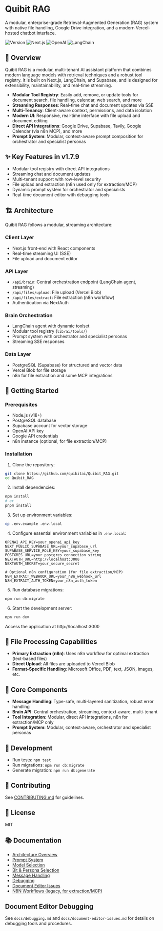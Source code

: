 # Quibit RAG

A modular, enterprise-grade Retrieval-Augmented Generation (RAG) system with native file handling, Google Drive integration, and a modern Vercel-hosted chatbot interface.

![Version](https://img.shields.io/badge/version-1.7.9-blue)
![Next.js](https://img.shields.io/badge/Next.js-15.3.0-black)
![OpenAI](https://img.shields.io/badge/OpenAI-GPT--4-green)
![LangChain](https://img.shields.io/badge/LangChain-0.3.24-yellow)

## 🌟 Overview

Quibit RAG is a modular, multi-tenant AI assistant platform that combines modern language models with retrieval techniques and a robust tool registry. It is built on Next.js, LangChain, and Supabase, and is designed for extensibility, maintainability, and real-time streaming.

- **Modular Tool Registry**: Easily add, remove, or update tools for document search, file handling, calendar, web search, and more
- **Streaming Responses**: Real-time chat and document updates via SSE
- **Multi-Tenancy**: Client-aware context, permissions, and data isolation
- **Modern UI**: Responsive, real-time interface with file upload and document editing
- **Direct API Integrations**: Google Drive, Supabase, Tavily, Google Calendar (via n8n MCP), and more
- **Prompt System**: Modular, context-aware prompt composition for orchestrator and specialist personas

## ✨ Key Features in v1.7.9

- Modular tool registry with direct API integrations
- Streaming chat and document updates
- Multi-tenant support with row-level security
- File upload and extraction (n8n used only for extraction/MCP)
- Dynamic prompt system for orchestrator and specialists
- Real-time document editor with debugging tools

## 🏗️ Architecture

Quibit RAG follows a modular, streaming architecture:

### Client Layer
- Next.js front-end with React components
- Real-time streaming UI (SSE)
- File upload and document editor

### API Layer
- `/api/brain`: Central orchestration endpoint (LangChain agent, streaming)
- `/api/files/upload`: File upload (Vercel Blob)
- `/api/files/extract`: File extraction (n8n workflow)
- Authentication via NextAuth

### Brain Orchestration
- LangChain agent with dynamic toolset
- Modular tool registry (`lib/ai/tools/`)
- Prompt system with orchestrator and specialist personas
- Streaming SSE responses

### Data Layer
- PostgreSQL (Supabase) for structured and vector data
- Vercel Blob for file storage
- n8n for file extraction and some MCP integrations

## 🚀 Getting Started

### Prerequisites
- Node.js (v18+)
- PostgreSQL database
- Supabase account for vector storage
- OpenAI API key
- Google API credentials
- n8n instance (optional, for file extraction/MCP)

### Installation

1. Clone the repository:
```bash
git clone https://github.com/quibitai/Quibit_RAG.git
cd Quibit_RAG
```

2. Install dependencies:
```bash
npm install
# or
pnpm install
```

3. Set up environment variables:
```bash
cp .env.example .env.local
```

4. Configure essential environment variables in `.env.local`:
```
OPENAI_API_KEY=your_openai_api_key
NEXT_PUBLIC_SUPABASE_URL=your_supabase_url
SUPABASE_SERVICE_ROLE_KEY=your_supabase_key
POSTGRES_URL=your_postgres_connection_string
NEXTAUTH_URL=http://localhost:3000
NEXTAUTH_SECRET=your_secure_secret

# Optional n8n configuration (for file extraction/MCP)
N8N_EXTRACT_WEBHOOK_URL=your_n8n_webhook_url
N8N_EXTRACT_AUTH_TOKEN=your_n8n_auth_token
```

5. Run database migrations:
```bash
npm run db:migrate
```

6. Start the development server:
```bash
npm run dev
```

Access the application at http://localhost:3000

## 📂 File Processing Capabilities

- **Primary Extraction (n8n)**: Uses n8n workflow for optimal extraction (text-based files)
- **Direct Upload**: All files are uploaded to Vercel Blob
- **Format-Specific Handling**: Microsoft Office, PDF, text, JSON, images, etc.

## 🧩 Core Components

- **Message Handling**: Type-safe, multi-layered sanitization, robust error handling
- **Brain API**: Central orchestration, streaming, context-aware, multi-tenant
- **Tool Integration**: Modular, direct API integrations, n8n for extraction/MCP only
- **Prompt System**: Modular, context-aware, orchestrator and specialist personas

## 🧪 Development

- Run tests: `npm test`
- Run migrations: `npm run db:migrate`
- Generate migration: `npm run db:generate`

## 🤝 Contributing

See [CONTRIBUTING.md](./CONTRIBUTING.md) for guidelines.

## 📄 License

MIT

## 📚 Documentation

- [Architecture Overview](./ARCHITECTURE.md)
- [Prompt System](./docs/PROMPT_SYSTEM.md)
- [Model Selection](./docs/MODEL_SELECTION.md)
- [Bit & Persona Selection](./docs/Bit-Selection-Implementation.md)
- [Message Handling](./docs/MESSAGE_HANDLING.md)
- [Debugging](./docs/debugging.md)
- [Document Editor Issues](./docs/document-editor-issues.md)
- [N8N Workflows (legacy, for extraction/MCP)](./docs/N8N_WORKFLOWS.md)

## Document Editor Debugging

See `docs/debugging.md` and `docs/document-editor-issues.md` for details on debugging tools and procedures.
